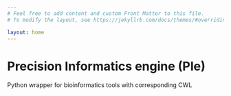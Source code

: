 ```yaml
---
# Feel free to add content and custom Front Matter to this file.
# To modify the layout, see https://jekyllrb.com/docs/themes/#overriding-theme-defaults

layout: home
---
```

# Precision Informatics engine (PIe)
Python wrapper for bioinformatics tools with corresponding CWL